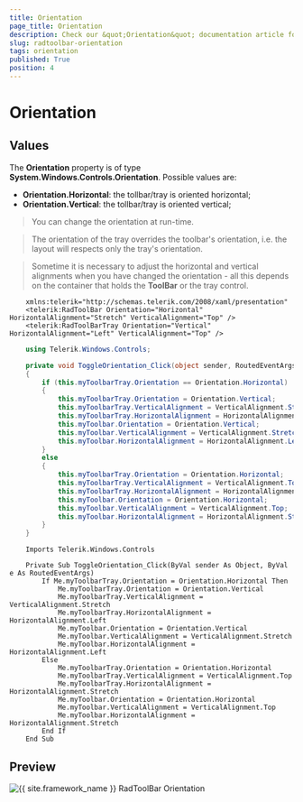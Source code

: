 ```yaml
---
title: Orientation
page_title: Orientation
description: Check our &quot;Orientation&quot; documentation article for the RadToolBar {{ site.framework_name }} control.
slug: radtoolbar-orientation
tags: orientation
published: True
position: 4
---
```


# Orientation

## Values

The __Orientation__ property is of type __System.Windows.Controls.Orientation__. Possible values are:
* __Orientation.Horizontal__: the tollbar/tray is oriented horizontal;
* __Orientation.Vertical__: the tollbar/tray is oriented vertical;						

> You can change the orientation at run-time.

<!-- -->
> The orientation of the tray overrides the toolbar's orientation, i.e. the layout will respects only the tray's orientation.

<!-- -->
> Sometime it is necessary to adjust the horizontal and vertical alignments when you have changed the orientation - all this depends on the container that holds the __ToolBar__ or the tray control.					



```XAML
	xmlns:telerik="http://schemas.telerik.com/2008/xaml/presentation"
	<telerik:RadToolBar Orientation="Horizontal" HorizontalAlignment="Stretch" VerticalAlignment="Top" />
	<telerik:RadToolBarTray Orientation="Vertical" HorizontalAlignment="Left" VerticalAlignment="Top" />
```



```C#
	using Telerik.Windows.Controls;

	private void ToggleOrientation_Click(object sender, RoutedEventArgs e)
	{
		if (this.myToolbarTray.Orientation == Orientation.Horizontal)
		{
			this.myToolbarTray.Orientation = Orientation.Vertical;
			this.myToolbarTray.VerticalAlignment = VerticalAlignment.Stretch;
			this.myToolbarTray.HorizontalAlignment = HorizontalAlignment.Left;
			this.myToolbar.Orientation = Orientation.Vertical;
			this.myToolbar.VerticalAlignment = VerticalAlignment.Stretch;
			this.myToolbar.HorizontalAlignment = HorizontalAlignment.Left;
		}
		else
		{
			this.myToolbarTray.Orientation = Orientation.Horizontal;
			this.myToolbarTray.VerticalAlignment = VerticalAlignment.Top;
			this.myToolbarTray.HorizontalAlignment = HorizontalAlignment.Stretch;
			this.myToolbar.Orientation = Orientation.Horizontal;
			this.myToolbar.VerticalAlignment = VerticalAlignment.Top;
			this.myToolbar.HorizontalAlignment = HorizontalAlignment.Stretch;
		}
	}
```
```VB.NET
	Imports Telerik.Windows.Controls

	Private Sub ToggleOrientation_Click(ByVal sender As Object, ByVal e As RoutedEventArgs)
		If Me.myToolbarTray.Orientation = Orientation.Horizontal Then
			Me.myToolbarTray.Orientation = Orientation.Vertical
			Me.myToolbarTray.VerticalAlignment = VerticalAlignment.Stretch
			Me.myToolbarTray.HorizontalAlignment = HorizontalAlignment.Left
			Me.myToolbar.Orientation = Orientation.Vertical
			Me.myToolbar.VerticalAlignment = VerticalAlignment.Stretch
			Me.myToolbar.HorizontalAlignment = HorizontalAlignment.Left
		Else
			Me.myToolbarTray.Orientation = Orientation.Horizontal
			Me.myToolbarTray.VerticalAlignment = VerticalAlignment.Top
			Me.myToolbarTray.HorizontalAlignment = HorizontalAlignment.Stretch
			Me.myToolbar.Orientation = Orientation.Horizontal
			Me.myToolbar.VerticalAlignment = VerticalAlignment.Top
			Me.myToolbar.HorizontalAlignment = HorizontalAlignment.Stretch
		End If
	End Sub	
```

## Preview
![{{ site.framework_name }} RadToolBar Orientation](images/RadToolBar_orientation.png)